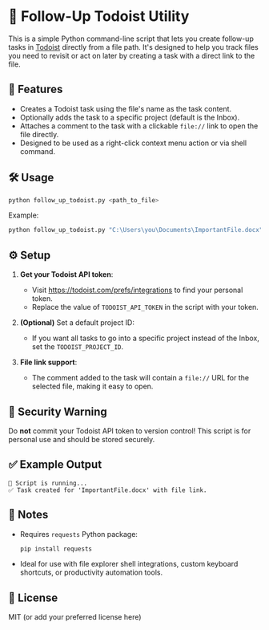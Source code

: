 # 📝 Follow-Up Todoist Utility

This is a simple Python command-line script that lets you create follow-up tasks in [Todoist](https://todoist.com/) directly from a file path. It's designed to help you track files you need to revisit or act on later by creating a task with a direct link to the file.

## 🚀 Features

- Creates a Todoist task using the file's name as the task content.
- Optionally adds the task to a specific project (default is the Inbox).
- Attaches a comment to the task with a clickable `file://` link to open the file directly.
- Designed to be used as a right-click context menu action or via shell command.

## 🛠 Usage

```bash
python follow_up_todoist.py <path_to_file>
```

Example:
```bash
python follow_up_todoist.py "C:\Users\you\Documents\ImportantFile.docx"
```

## ⚙️ Setup

1. **Get your Todoist API token**:
   - Visit https://todoist.com/prefs/integrations to find your personal token.
   - Replace the value of `TODOIST_API_TOKEN` in the script with your token.

2. **(Optional)** Set a default project ID:
   - If you want all tasks to go into a specific project instead of the Inbox, set the `TODOIST_PROJECT_ID`.

3. **File link support**:
   - The comment added to the task will contain a `file://` URL for the selected file, making it easy to open.

## 🔐 Security Warning

Do **not** commit your Todoist API token to version control! This script is for personal use and should be stored securely.

## ✅ Example Output

```
🚀 Script is running...
✅ Task created for 'ImportantFile.docx' with file link.
```

## 🧪 Notes

- Requires `requests` Python package:
  ```bash
  pip install requests
  ```

- Ideal for use with file explorer shell integrations, custom keyboard shortcuts, or productivity automation tools.

## 📄 License

MIT (or add your preferred license here)
